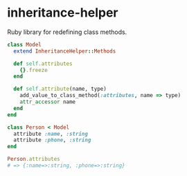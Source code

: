 # inheritance-helper

Ruby library for redefining class methods.

```ruby
class Model
  extend InheritanceHelper::Methods

  def self.attributes
    {}.freeze
  end

  def self.attribute(name, type)
    add_value_to_class_method(:attributes, name => type)
    attr_accessor name
  end
end

class Person < Model
  attribute :name, :string
  attribute :phone, :string
end

Person.attributes
# => {:name=>:string, :phone=>:string}
```
